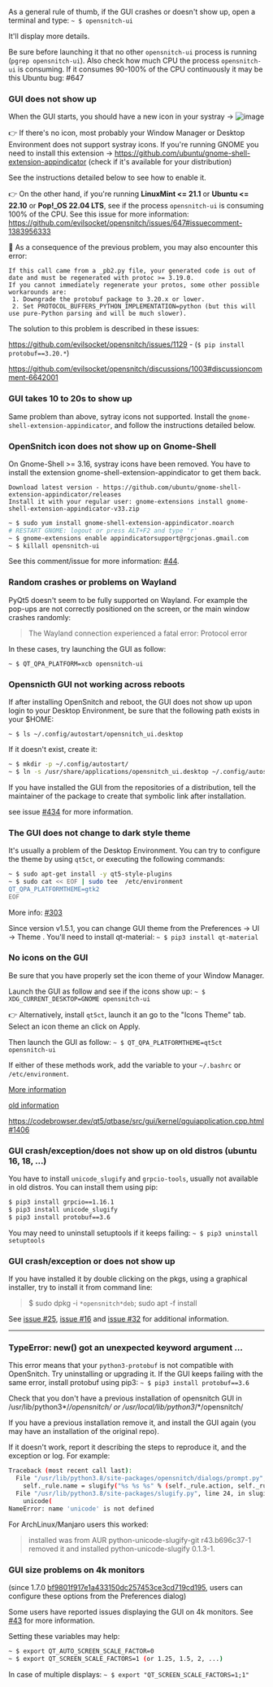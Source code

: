 As a general rule of thumb, if the GUI crashes or doesn't show up, open a terminal and type: `~ $ opensnitch-ui`

It'll display more details.

Be sure before launching it that no other `opensnitch-ui` process is running (`pgrep opensnitch-ui`).
Also check how much CPU the process `opensnitch-ui` is consuming. If it consumes 90-100% of the CPU continuously it may be this Ubuntu bug: #647


### GUI does not show up

When the GUI starts, you should have a new icon in your systray -> ![image](https://github.com/evilsocket/opensnitch/assets/2742953/406fa487-be93-425d-abab-82770e2409dc)

👉 If there's no icon, most probably your Window Manager or Desktop Environment does not support systray icons.
If you're running GNOME you need to install this extension -> https://github.com/ubuntu/gnome-shell-extension-appindicator
(check if it's available for your distribution)

See the instructions detailed below to see how to enable it.

👉 On the other hand, if you're running **LinuxMint <= 21.1** or **Ubuntu <= 22.10** or **Pop!_OS 22.04 LTS**, see if the process `opensnitch-ui` is consuming 100% of the CPU.
See this issue for more information: https://github.com/evilsocket/opensnitch/issues/647#issuecomment-1383956333

🐛 As a consequence of the previous problem, you may also encounter this error:
```
If this call came from a _pb2.py file, your generated code is out of date and must be regenerated with protoc >= 3.19.0.
If you cannot immediately regenerate your protos, some other possible workarounds are:
 1. Downgrade the protobuf package to 3.20.x or lower.
 2. Set PROTOCOL_BUFFERS_PYTHON_IMPLEMENTATION=python (but this will use pure-Python parsing and will be much slower).
```

The solution to this problem is described in these issues:

https://github.com/evilsocket/opensnitch/issues/1129 - (`$ pip install protobuf==3.20.*`)

https://github.com/evilsocket/opensnitch/discussions/1003#discussioncomment-6642001

### GUI takes 10 to 20s to show up

Same problem than above, sytray icons not supported. Install the `gnome-shell-extension-appindicator`, and follow the instructions detailed below.

### OpenSnitch icon does not show up on Gnome-Shell

On Gnome-Shell >= 3.16, systray icons have been removed. You have to install the extension gnome-shell-extension-appindicator to get them back.

    Download latest version - https://github.com/ubuntu/gnome-shell-extension-appindicator/releases
    Install it with your regular user: gnome-extensions install gnome-shell-extension-appindicator-v33.zip

```bash
~ $ sudo yum install gnome-shell-extension-appindicator.noarch
# RESTART GNOME: logout or press ALT+F2 and type 'r'
~ $ gnome-extensions enable appindicatorsupport@rgcjonas.gmail.com
~ $ killall opensnitch-ui
```

See this comment/issue for more information: [#44](https://github.com/evilsocket/opensnitch/issues/44).


### Random crashes or problems on Wayland

PyQt5 doesn't seem to be fully supported on Wayland. For example the pop-ups are not correctly positioned on the screen, or the main window crashes randomly:

> The Wayland connection experienced a fatal error: Protocol error

In these cases, try launching the GUI as follow:

`~ $ QT_QPA_PLATFORM=xcb opensnitch-ui`


### Opensnicth GUI not working across reboots

If after installing OpenSnitch and reboot, the GUI does not show up upon login to your Desktop Environment, be sure that the following path exists in your $HOME:

`~ $ ls ~/.config/autostart/opensnitch_ui.desktop`

If it doesn't exist, create it:

```bash
~ $ mkdir -p ~/.config/autostart/
~ $ ln -s /usr/share/applications/opensnitch_ui.desktop ~/.config/autostart/
```

If you have installed the GUI from the repositories of a distribution, tell the maintainer of the package to create that symbolic link after installation.

see issue [#434](https://github.com/evilsocket/opensnitch/issues/434#issuecomment-859968103) for more information.


### The GUI does not change to dark style theme

It's usually a problem of the Desktop Environment. You can try to configure the theme by using `qt5ct`, or executing the following commands:

```bash
~ $ sudo apt-get install -y qt5-style-plugins
~ $ sudo cat << EOF | sudo tee  /etc/environment
QT_QPA_PLATFORMTHEME=gtk2
EOF
```

More info: [#303](https://github.com/evilsocket/opensnitch/issues/303)

Since version v1.5.1, you can change GUI theme from the Preferences -> UI -> Theme . You'll need to install qt-material: `~ $ pip3 install qt-material`


### No icons on the GUI

Be sure that you have properly set the icon theme of your Window Manager.

Launch the GUI as follow and see if the icons show up: `~ $ XDG_CURRENT_DESKTOP=GNOME opensnitch-ui`

👉 Alternatively, install `qt5ct`, launch it an go to the "Icons Theme" tab. Select an icon theme an click on Apply.

Then launch the GUI as follow: `~ $ QT_QPA_PLATFORMTHEME=qt5ct opensnitch-ui`

If either of these methods work, add the variable to your `~/.bashrc` or `/etc/environment`.

[More information](https://github.com/evilsocket/opensnitch/discussions/998#discussioncomment-6556549)

[old information](https://github.com/gustavo-iniguez-goya/opensnitch/issues/53#issuecomment-671419790)

https://codebrowser.dev/qt5/qtbase/src/gui/kernel/qguiapplication.cpp.html#1406


### GUI crash/exception/does not show up on old distros (ubuntu 16, 18, ...)

You have to install `unicode_slugify` and `grpcio-tools`, usually not available in old distros. You can install them using pip:

```bash
$ pip3 install grpcio==1.16.1
$ pip3 install unicode_slugify
$ pip3 install protobuf==3.6
```

You may need to uninstall setuptools if it keeps failing: `~ $ pip3 uninstall setuptools`


### GUI crash/exception or does not show up

If you have installed it by double clicking on the pkgs, using a graphical installer, try to install it from command line:

> $ sudo dpkg -i `*opensnitch*deb`; sudo apt -f install

See [issue #25](https://github.com/gustavo-iniguez-goya/opensnitch/issues/25), [issue #16](https://github.com/gustavo-iniguez-goya/opensnitch/issues/16) and [issue #32](https://github.com/gustavo-iniguez-goya/opensnitch/issues/32) for additional information.


***

### TypeError: new() got an unexpected keyword argument ...

This error means that your `python3-protobuf` is not compatible with OpenSnitch. Try uninstalling or upgrading it.
If the GUI keeps failing with the same error, install protobuf using pip3: `~ $ pip3 install protobuf==3.6`

Check that you don't have a previous installation of opensnitch GUI in /usr/lib/python3*/*/opensnitch/ or /usr/local/lib/python3*/*/opensnitch/

If you have a previous installation remove it, and install the GUI again (you may have an installation of the original repo).

If it doesn't work, report it describing the steps to reproduce it, and the exception or log. For example:

```bash
Traceback (most recent call last):
  File "/usr/lib/python3.8/site-packages/opensnitch/dialogs/prompt.py", line 362, in _on_apply_clicked
    self._rule.name = slugify("%s %s %s" % (self._rule.action, self._rule.operator.type, self._rule.operator.data))
  File "/usr/lib/python3.8/site-packages/slugify.py", line 24, in slugify
    unicode(
NameError: name 'unicode' is not defined
```

For ArchLinux/Manjaro users this worked:

>    installed was from AUR python-unicode-slugify-git r43.b696c37-1
>    removed it and installed python-unicode-slugify 0.1.3-1.


### GUI size problems on 4k monitors
(since 1.7.0 [bf9801f917e1a433150dc257453ce3cd719cd195](https://github.com/evilsocket/opensnitch/commit/bf9801f917e1a433150dc257453ce3cd719cd195), users can configure these options from the Preferences dialog)

Some users have reported issues displaying the GUI on 4k monitors. See [#43](https://github.com/evilsocket/opensnitch/issues/43) for more information.

Setting these variables may help:
```bash
~ $ export QT_AUTO_SCREEN_SCALE_FACTOR=0
~ $ export QT_SCREEN_SCALE_FACTORS=1 (or 1.25, 1.5, 2, ...)
```

In case of multiple displays: `~ $ export "QT_SCREEN_SCALE_FACTORS=1;1"`

